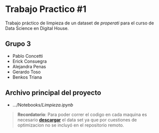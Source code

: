 # Trabajo Practico #1
Trabajo práctico de limpieza de un dataset de _properati_ para el curso de Data Science en Digital House. 
## Grupo 3
* Pablo Concetti
* Erick Consuegra
* Alejandra Penas
* Gerardo Toso 
* Benkos Triana

## Archivo principal del proyecto
- .../Notebooks/*Limpieza.ipynb*

> **Recordatorio**: Para poder correr el codigo en cada maquina es necesario [**descargar**](https://drive.google.com/file/d/0BzVrTKc02N8qNUdDSExBQlFTNlU/view?usp=sharing&resourcekey=0-4m-28Uq6kWRDBrt2NXFbNQ "descargar") el data set ya que por cuestiones de optimizacion no se incluyó en el repositorio remoto. 
